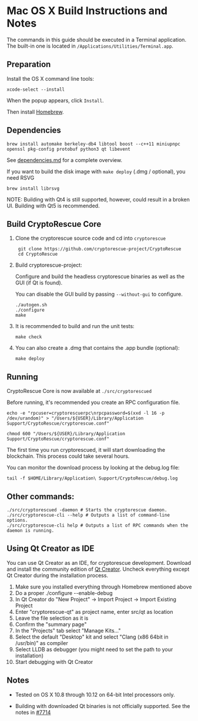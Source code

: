 Mac OS X Build Instructions and Notes
====================================
The commands in this guide should be executed in a Terminal application.
The built-in one is located in `/Applications/Utilities/Terminal.app`.

Preparation
-----------
Install the OS X command line tools:

`xcode-select --install`

When the popup appears, click `Install`.

Then install [Homebrew](https://brew.sh).

Dependencies
----------------------

    brew install automake berkeley-db4 libtool boost --c++11 miniupnpc openssl pkg-config protobuf python3 qt libevent

See [dependencies.md](dependencies.md) for a complete overview.

If you want to build the disk image with `make deploy` (.dmg / optional), you need RSVG

    brew install librsvg

NOTE: Building with Qt4 is still supported, however, could result in a broken UI. Building with Qt5 is recommended.

Build CryptoRescue Core
------------------------

1. Clone the cryptorescue source code and cd into `cryptorescue`

        git clone https://github.com/cryptorescue-project/CryptoRescue
        cd CryptoRescue

2.  Build cryptorescue-project:

    Configure and build the headless cryptorescue binaries as well as the GUI (if Qt is found).

    You can disable the GUI build by passing `--without-gui` to configure.

        ./autogen.sh
        ./configure
        make

3.  It is recommended to build and run the unit tests:

        make check

4.  You can also create a .dmg that contains the .app bundle (optional):

        make deploy

Running
-------

CryptoRescue Core is now available at `./src/cryptorescued`

Before running, it's recommended you create an RPC configuration file.

    echo -e "rpcuser=cryptorescuerpc\nrpcpassword=$(xxd -l 16 -p /dev/urandom)" > "/Users/${USER}/Library/Application Support/CryptoRescue/cryptorescue.conf"

    chmod 600 "/Users/${USER}/Library/Application Support/CryptoRescue/cryptorescue.conf"

The first time you run cryptorescued, it will start downloading the blockchain. This process could take several hours.

You can monitor the download process by looking at the debug.log file:

    tail -f $HOME/Library/Application\ Support/CryptoRescue/debug.log

Other commands:
-------

    ./src/cryptorescued -daemon # Starts the cryptorescue daemon.
    ./src/cryptorescue-cli --help # Outputs a list of command-line options.
    ./src/cryptorescue-cli help # Outputs a list of RPC commands when the daemon is running.

Using Qt Creator as IDE
------------------------
You can use Qt Creator as an IDE, for cryptorescue development.
Download and install the community edition of [Qt Creator](https://www.qt.io/download/).
Uncheck everything except Qt Creator during the installation process.

1. Make sure you installed everything through Homebrew mentioned above
2. Do a proper ./configure --enable-debug
3. In Qt Creator do "New Project" -> Import Project -> Import Existing Project
4. Enter "cryptorescue-qt" as project name, enter src/qt as location
5. Leave the file selection as it is
6. Confirm the "summary page"
7. In the "Projects" tab select "Manage Kits..."
8. Select the default "Desktop" kit and select "Clang (x86 64bit in /usr/bin)" as compiler
9. Select LLDB as debugger (you might need to set the path to your installation)
10. Start debugging with Qt Creator

Notes
-----

* Tested on OS X 10.8 through 10.12 on 64-bit Intel processors only.

* Building with downloaded Qt binaries is not officially supported. See the notes in [#7714](https://github.com/cryptorescue-project/CryptoRescue/issues/7714)
